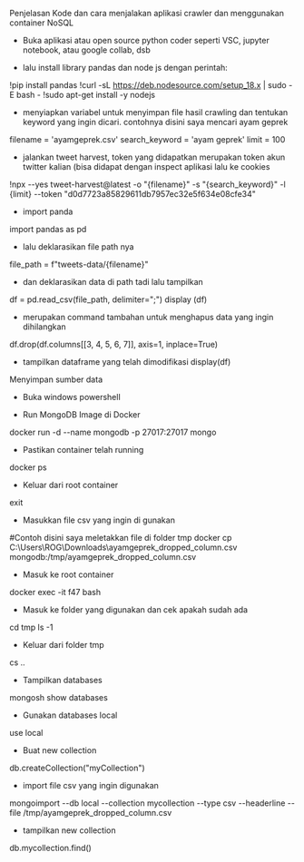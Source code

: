 Penjelasan Kode dan cara menjalakan aplikasi crawler dan menggunakan container NoSQL
- Buka aplikasi atau open source python coder seperti VSC, jupyter notebook, atau google collab, dsb

- lalu install library pandas dan node js dengan perintah:

!pip install pandas
!curl -sL https://deb.nodesource.com/setup_18.x | sudo -E bash -
!sudo apt-get install -y nodejs 

- menyiapkan variabel untuk menyimpan file hasil crawling dan tentukan keyword yang ingin dicari. contohnya disini saya mencari ayam geprek

filename = 'ayamgeprek.csv'
search_keyword = 'ayam geprek'
limit = 100

- jalankan tweet harvest, token yang didapatkan merupakan token akun twitter kalian (bisa didapat dengan inspect aplikasi lalu ke cookies

!npx --yes tweet-harvest@latest -o "{filename}" -s "{search_keyword}" -l {limit} --token "d0d7723a85829611db7957ec32e5f634e08cfe34"

- import panda

import pandas as pd

- lalu deklarasikan file path nya

file_path = f"tweets-data/{filename}"

- dan deklarasikan data di path tadi lalu tampilkan

df = pd.read_csv(file_path, delimiter=";")
display (df)

- merupakan command tambahan untuk menghapus data yang ingin dihilangkan

df.drop(df.columns[[3, 4, 5, 6, 7]], axis=1, inplace=True)

- tampilkan dataframe yang telah dimodifikasi
display(df)

Menyimpan sumber data 
- Buka windows powershell

- Run MongoDB Image di Docker

docker run -d --name mongodb -p 27017:27017 mongo

- Pastikan container telah running

docker ps

- Keluar dari root container

exit

- Masukkan file csv yang ingin di gunakan

#Contoh disini saya meletakkan file di folder tmp
docker cp C:\Users\ROG\Downloads\ayamgeprek_dropped_column.csv mongodb:/tmp/ayamgeprek_dropped_column.csv

- Masuk ke root container

docker exec -it f47 bash

- Masuk ke folder yang digunakan dan cek apakah sudah ada

cd tmp
ls -1

- Keluar dari folder tmp

cs ..

- Tampilkan databases

mongosh
show databases

- Gunakan databases local

use local

- Buat new collection

db.createCollection("myCollection")

- import file csv yang ingin digunakan

mongoimport --db local --collection mycollection --type csv --headerline --file /tmp/ayamgeprek_dropped_column.csv

- tampilkan new collection

db.mycollection.find()

 
